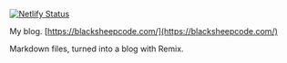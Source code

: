 [![Netlify Status](https://api.netlify.com/api/v1/badges/54ab69dd-1ada-4558-9bb9-5ff3b5b8f124/deploy-status)](https://app.netlify.com/sites/amazing-turing-828569/deploys)

My blog. [https://blacksheepcode.com/](https://blacksheepcode.com/)

Markdown files, turned into a blog with Remix. 
